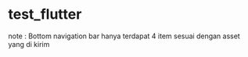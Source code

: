 # test_flutter

note : Bottom navigation bar hanya terdapat 4 item sesuai dengan asset yang di kirim
